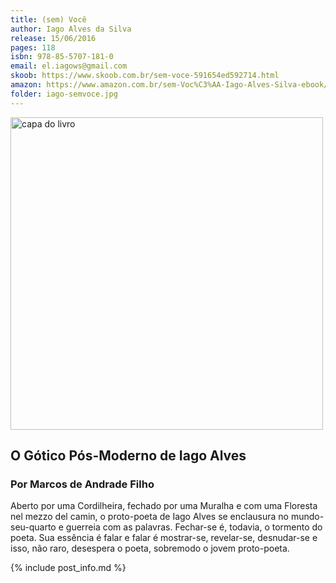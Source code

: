 ```yaml
---
title: (sem) Você
author: Iago Alves da Silva
release: 15/06/2016
pages: 118
isbn: 978-85-5707-181-0
email: el.iagows@gmail.com
skoob: https://www.skoob.com.br/sem-voce-591654ed592714.html
amazon: https://www.amazon.com.br/sem-Voc%C3%AA-Iago-Alves-Silva-ebook/dp/B01I8HSEOA/
folder: iago-semvoce.jpg
---
```

<img src="/img/livros/{{ page.folder }}" alt="capa do livro" width="500px" />

## O Gótico Pós-Moderno de Iago Alves

### Por Marcos de Andrade Filho

Aberto por uma Cordilheira, fechado por uma Muralha e com uma Floresta nel mezzo del camin, o proto-poeta de Iago Alves se enclausura no mundo-seu-quarto e guerreia com as palavras. Fechar-se é, todavia, o tormento do poeta. Sua essência é falar e falar é mostrar-se, revelar-se, desnudar-se e isso, não raro, desespera o poeta, sobremodo o jovem proto-poeta.

{% include post_info.md %}